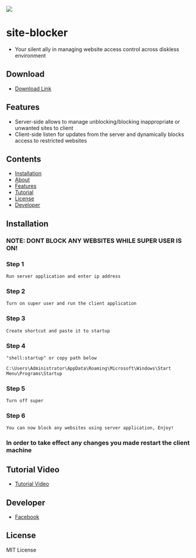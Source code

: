 ![](https://komarev.com/ghpvc/?username=unrealisticfaces)
# site-blocker
 - Your silent ally in managing website access control across diskless environment
## Download

- [Download Link](https://www.mediafire.com/file/lewlmqxihyfjbyr/blocker.rar/file)
## Features

- Server-side allows to manage unblocking/blocking inappropriate or unwanted sites to client
- Client-side listen for updates from the server and dynamically blocks access to restricted websites

## Contents

* [Installation](#installation)
* [About](#site-blocker)
* [Features](#features)
* [Tutorial](#tutorial-video)
* [License](#license)
* [Developer](#developer)

## Installation
### NOTE: DONT BLOCK ANY WEBSITES WHILE SUPER USER IS ON!
### Step 1 
```
Run server application and enter ip address
```
### Step 2
```
Turn on super user and run the client application
```
### Step 3
```
Create shortcut and paste it to startup
```
### Step 4
```
"shell:startup" or copy path below 
```
```
C:\Users\Administrator\AppData\Roaming\Microsoft\Windows\Start Menu\Programs\Startup
```
### Step 5
```
Turn off super
```
### Step 6
```
You can now block any websites using server application, Enjoy!
```
### In order to take effect any changes you made restart the client machine

## Tutorial Video

- [Tutorial Video](https://www.facebook.com/kthdavidx/videos/724983139840787) 

## Developer
- [Facebook](https://www.facebook.com/kthdavidx/)

## License
MIT License

